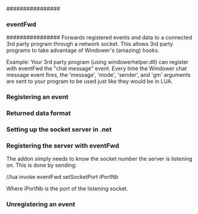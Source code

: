 ################
### eventFwd ###
################
Forwards registered events and data to a connected 3rd party program through a network socket.
This allows 3rd party programs to take advantage of Windower's (amazing) hooks.

Example:
    Your 3rd party program (using windowerhelper.dll) can register with eventFwd the "chat message" event.
	Every time the Windower chat message event fires, the 'message', 'mode', 'sender', and 'gm' arguments 
	are sent to your program to be used just like they would be in LUA.

### Registering an event

### Returned data format

### Setting up the socket server in .net

### Registering the server with eventFwd
The addon simply needs to know the socket number the server is listening on.
This is done by sending:

//lua invoke eventFwd setSocketPort iPortNb

Where iPortNb is the port of the listening socket.

### Unregistering an event

### 
